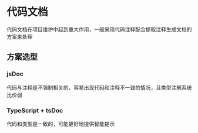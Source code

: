 # 代码文档

代码文档在项目维护中起到重大作用，一般采用代码注释配合提取注释生成文档的方案来处理

## 方案选型

### jsDoc

代码与注释是不强制相关的，容易出现代码和注释不一致的情况，且类型注解系统比价弱

### TypeScript + tsDoc

代码和类型是一致的，可能更好地提供智能提示